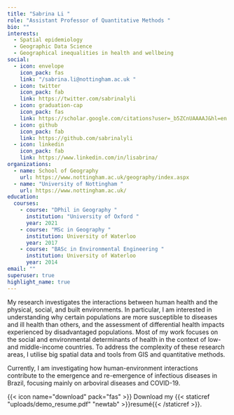 ```yaml
---
title: "Sabrina Li "
role: "Assistant Professor of Quantitative Methods "
bio: ""
interests:
  - Spatial epidemiology
  - Geographic Data Science
  - Geographical inequalities in health and wellbeing
social:
  - icon: envelope
    icon_pack: fas
    link: "/sabrina.li@nottingham.ac.uk "
  - icon: twitter
    icon_pack: fab
    link: https://twitter.com/sabrinalyli
  - icon: graduation-cap
    icon_pack: fas
    link: https://scholar.google.com/citations?user=_b5ZCnUAAAAJ&hl=en
  - icon: github
    icon_pack: fab
    link: https://github.com/sabrinalyli
  - icon: linkedin
    icon_pack: fab
    link: https://www.linkedin.com/in/lisabrina/
organizations:
  - name: School of Geography
    url: https://www.nottingham.ac.uk/geography/index.aspx
  - name: "University of Nottingham "
    url: https://www.nottingham.ac.uk/
education:
  courses:
    - course: "DPhil in Geography "
      institution: "University of Oxford "
      year: 2021
    - course: "MSc in Geography "
      institution: University of Waterloo
      year: 2017
    - course: "BASc in Environmental Engineering "
      institution: University of Waterloo
      year: 2014
email: ""
superuser: true
highlight_name: true
---
```

My research investigates the interactions between human health and the physical, social, and built environments. In particular, I am interested in understanding why certain populations are more susceptible to diseases and ill health than others, and the assessment of differential health impacts experienced by disadvantaged populations. Most of my work focuses on the social and environmental determinants of health in the context of low- and middle-income countries. To address the complexity of these research areas, I utilise big spatial data and tools from GIS and quantitative methods.

Currently, I am investigating how human-environment interactions contribute to the emergence and re-emergence of infectious diseases in Brazil, focusing mainly on arboviral diseases and COVID-19.

{{< icon name="download" pack="fas" >}} Download my {{< staticref "uploads/demo_resume.pdf" "newtab" >}}resumé{{< /staticref >}}.